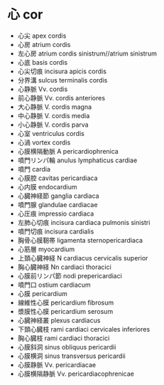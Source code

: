 # 心 cor

- 心尖 apex cordis
- 心房 atrium cordis
- 左心房 atrium cordis sinistrum//atrium sinistrum
- 心底 basis cordis
- 心尖切痕 incisura apicis cordis
- 分界溝 sulcus terminalis cordis
- 心静脈 Vv. cordis
- 前心静脈 Vv. cordis anteriores
- 大心静脈 V. cordis magna
- 中心静脈 V. cordis media
- 小心静脈 V. cordis parva
- 心室 ventriculus cordis
- 心渦 vortex cordis
- 心膜横隔動脈 A pericardiophrenica
- 噴門リンパ輪 anulus lymphaticus cardiae
- 噴門 cardia
- 心膜腔 cavitas pericardiaca
- 心内膜 endocardium
- 心臓神経節 ganglia cardiaca
- 噴門腺 glandulae cardiacae
- 心圧痕 impressio cardiaca
- 左肺心切痕 incisura cardiaca pulmonis sinistri
- 噴門切痕 incisura cardialis
- 胸骨心膜靭帯 ligamenta sternopericardiaca
- 心筋層 myocardium
- 上頚心臓神経 N cardiacus cervicalis superior
- 胸心臓神経 Nn cardiaci thoracici
- 心膜前リンパ節 nodi prepericardiaci
- 噴門口 ostium cardiacum
- 心膜 pericardium
- 線維性心膜 pericardium fibrosum
- 漿膜性心膜 pericardium serosum
- 心臓神経叢 plexus cardiacus
- 下頚心臓枝 rami cardiaci cervicales inferiores
- 胸心臓枝 rami cardiaci thoracici
- 心膜斜洞 sinus obliquus pericardii
- 心膜横洞 sinus transversus pericardii
- 心膜静脈 Vv. pericardiacae
- 心膜横隔静脈 Vv. pericardiacophrenicae
